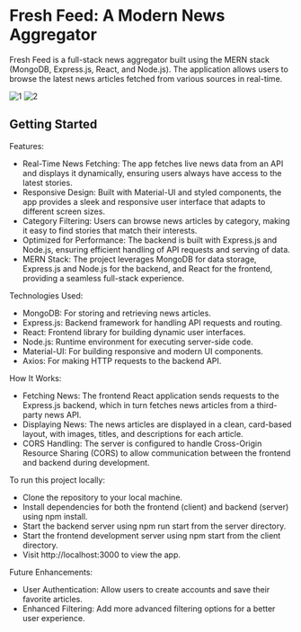 # Fresh Feed: A Modern News Aggregator

Fresh Feed is a full-stack news aggregator built using the MERN stack (MongoDB, Express.js, React, and Node.js). The application allows users to browse the latest news articles fetched from various sources in real-time.

![1](https://github.com/user-attachments/assets/46f6dfaf-b7ec-4e3f-81e5-a88c24117f18)
![2](https://github.com/user-attachments/assets/5f81b2f4-d482-4f6e-a08e-9769118a4110)

## Getting Started

Features:

- Real-Time News Fetching: The app fetches live news data from an API and displays it dynamically, ensuring users always have access to the latest stories.
- Responsive Design: Built with Material-UI and styled components, the app provides a sleek and responsive user interface that adapts to different screen sizes.
- Category Filtering: Users can browse news articles by category, making it easy to find stories that match their interests.
- Optimized for Performance: The backend is built with Express.js and Node.js, ensuring efficient handling of API requests and serving of data.
- MERN Stack: The project leverages MongoDB for data storage, Express.js and Node.js for the backend, and React for the frontend, providing a seamless full-stack experience.

Technologies Used:

- MongoDB: For storing and retrieving news articles.
- Express.js: Backend framework for handling API requests and routing.
- React: Frontend library for building dynamic user interfaces.
- Node.js: Runtime environment for executing server-side code.
- Material-UI: For building responsive and modern UI components.
- Axios: For making HTTP requests to the backend API.

How It Works:

- Fetching News: The frontend React application sends requests to the Express.js backend, which in turn fetches news articles from a third-party news API.
- Displaying News: The news articles are displayed in a clean, card-based layout, with images, titles, and descriptions for each article.
- CORS Handling: The server is configured to handle Cross-Origin Resource Sharing (CORS) to allow communication between the frontend and backend during development.

 To run this project locally:
 
- Clone the repository to your local machine.
- Install dependencies for both the frontend (client) and backend (server) using npm install.
- Start the backend server using npm run start from the server directory.
- Start the frontend development server using npm start from the client directory.
- Visit http://localhost:3000 to view the app.

Future Enhancements:

- User Authentication: Allow users to create accounts and save their favorite articles.
- Enhanced Filtering: Add more advanced filtering options for a better user experience.
